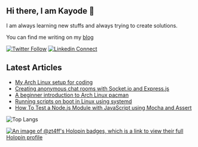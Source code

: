 ## Hi there, I am Kayode 👋
I am always learning new stuffs and always trying to create solutions. 

You can find me writing on my [blog](https://blog.zt4ff.dev)

[![Twitter Follow](https://img.shields.io/twitter/follow/zt4ff?color=%231DA1F2&label=Follow%20%40zt4ff&logo=twitter&style=for-the-badge)](https://twitter.com/intent/follow?screen_name=zt4ff)
[![Linkedin Connect](https://img.shields.io/badge/linkedin-%230077B5.svg?&style=for-the-badge&logo=linkedin&logoColor=white)](https://www.linkedin.com/in/oluwasegun-kayode-07879b1aa/)


## Latest Articles
<!-- HASHNODE:START -->
- [My Arch Linux setup for coding](https://blog.zt4ff.dev/my-arch-linux-setup-for-coding)
- [Creating anonymous chat rooms with Socket.io and Express.js](https://blog.zt4ff.dev/creating-anonymous-chat-rooms-with-socketio-and-expressjs)
- [A beginner introduction to Arch Linux pacman](https://blog.zt4ff.dev/a-beginner-introduction-to-arch-linux-pacman)
- [Running scripts on boot in Linux using systemd](https://blog.zt4ff.dev/running-scripts-on-boot-in-linux-using-systemd)
- [How To Test a Node.js Module with JavaScript using Mocha and Assert](https://blog.zt4ff.dev/how-to-test-a-nodejs-module-with-javascript-using-mocha-and-assert)
<!-- HASHNODE:END -->

![Top Langs](https://github-readme-stats.vercel.app/api/top-langs/?username=zt4ff&theme=radical)


[![An image of @zt4ff's Holopin badges, which is a link to view their full Holopin profile](https://holopin.me/zt4ff)](https://holopin.io/@zt4ff)